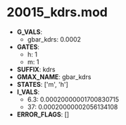 # 20015_kdrs.mod

- **G_VALS**:
  - gbar_kdrs: 0.0002
- **GATES**:
  - h: 1
  - m: 1
- **SUFFIX**: kdrs
- **GMAX_NAME**: gbar_kdrs
- **STATES**: ['m', 'h']
- **I_VALS**:
  - 6.3: 0.00020000001700830715
  - 37: 0.00020000002056134108
- **ERROR_FLAGS**: []
